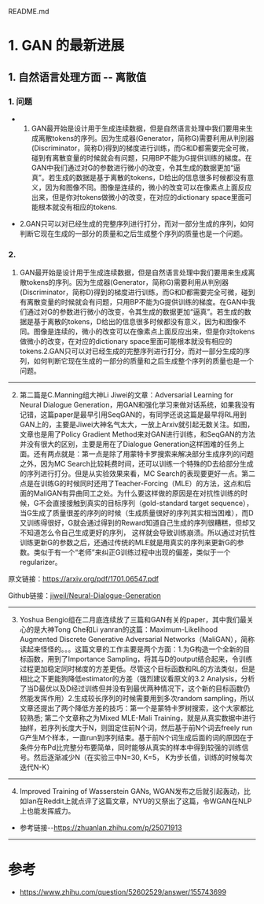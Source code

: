 README.md


# 1. GAN 的最新进展

## 1. 自然语言处理方面 -- 离散值

### 1. 问题

* 1. GAN最开始是设计用于生成连续数据，但是自然语言处理中我们要用来生成离散tokens的序列。因为生成器(Generator，简称G)需要利用从判别器(Discriminator，简称D)得到的梯度进行训练，而G和D都需要完全可微，碰到有离散变量的时候就会有问题，只用BP不能为G提供训练的梯度。在GAN中我们通过对G的参数进行微小的改变，令其生成的数据更加“逼真”。若生成的数据是基于离散的tokens，D给出的信息很多时候都没有意义，因为和图像不同。图像是连续的，微小的改变可以在像素点上面反应出来，但是你对tokens做微小的改变，在对应的dictionary space里面可能根本就没有相应的tokens.

* 2.GAN只可以对已经生成的完整序列进行打分，而对一部分生成的序列，如何判断它现在生成的一部分的质量和之后生成整个序列的质量也是一个问题。



### 2. 


1. GAN最开始是设计用于生成连续数据，但是自然语言处理中我们要用来生成离散tokens的序列。因为生成器(Generator，简称G)需要利用从判别器(Discriminator，简称D)得到的梯度进行训练，而G和D都需要完全可微，碰到有离散变量的时候就会有问题，只用BP不能为G提供训练的梯度。在GAN中我们通过对G的参数进行微小的改变，令其生成的数据更加“逼真”。若生成的数据是基于离散的tokens，D给出的信息很多时候都没有意义，因为和图像不同。图像是连续的，微小的改变可以在像素点上面反应出来，但是你对tokens做微小的改变，在对应的dictionary space里面可能根本就没有相应的tokens.2.GAN只可以对已经生成的完整序列进行打分，而对一部分生成的序列，如何判断它现在生成的一部分的质量和之后生成整个序列的质量也是一个问题。


-----


2. 第二篇是C.Manning组大神Li Jiwei的文章：Adversarial Learning for Neural Dialogue Generation，用GAN和强化学习来做对话系统，如果我没有记错，这篇paper是最早引用SeqGAN的，有同学还说这篇是最早将RL用到GAN上的，主要是Jiwei大神名气太大，一放上Arxiv就引起无数关注。如图，文章也是用了Policy Gradient Method来对GAN进行训练，和SeqGAN的方法并没有很大的区别，主要是用在了Dialogue Generation这样困难的任务上面。还有两点就是：第一点是除了用蒙特卡罗搜索来解决部分生成序列的问题之外，因为MC Search比较耗费时间，还可以训练一个特殊的D去给部分生成的序列进行打分。但是从实验效果来看，MC Search的表现要更好一点。第二点是在训练G的时候同时还用了Teacher-Forcing（MLE）的方法，这点和后面的MaliGAN有异曲同工之处。为什么要这样做的原因是在对抗性训练的时候，G不会直接接触到真实的目标序列（gold-standard target sequence），当G生成了质量很差的序列的时候（生成质量很好的序列其实相当困难），而D又训练得很好，G就会通过得到的Reward知道自己生成的序列很糟糕，但却又不知道怎么令自己生成更好的序列， 这样就会导致训练崩溃。所以通过对抗性训练更新G的参数之后，还通过传统的MLE就是用真实的序列来更新G的参数。类似于有一个“老师”来纠正G训练过程中出现的偏差，类似于一个regularizer。



原文链接：https://arxiv.org/pdf/1701.06547.pdf

Github链接：[jiweil/Neural-Dialogue-Generation](https://link.zhihu.com/?target=https%3A//github.com/jiweil/Neural-Dialogue-Generation)

------

3. Yoshua Bengio组在二月底连续放了三篇和GAN有关的paper，其中我们最关心的是大神Tong Che和Li yanran的这篇：Maximum-Likelihood Augmented Discrete Generative Adversarial Networks（MaliGAN），简称读起来怪怪的。。。这篇文章的工作主要是两个方面：1.为G构造一个全新的目标函数，用到了Importance Sampling，将其与D的output结合起来，令训练过程更加稳定同时梯度的方差更低。尽管这个目标函数和RL的方法类似，但是相比之下更能狗降低estimator的方差（强烈建议看原文的3.2 Analysis，分析了当D最优以及D经过训练但并没有到最优两种情况下，这个新的目标函数仍然能发挥作用）2.生成较长序列的时候需要用到多次random sampling，所以文章还提出了两个降低方差的技巧：第一个是蒙特卡罗树搜索，这个大家都比较熟悉; 第二个文章称之为Mixed MLE-Mali Training，就是从真实数据中进行抽样，若序列长度大于N，则固定住前N个词，然后基于前N个词去freely run G产生M个样本，一直run到序列结束。基于前N个词生成后面的词的原因在于条件分布Pd比完整分布要简单，同时能够从真实的样本中得到较强的训练信号。然后逐渐减少N（在实验三中N=30, K=5， K为步长值，训练的时候每次迭代N-K）

-----


4. Improved Training of Wasserstein GANs, WGAN发布之后就引起轰动，比如Ian在Reddit上就点评了这篇文章，NYU的又祭出了这篇，令WGAN在NLP上也能发挥威力。

* 参考链接--https://zhuanlan.zhihu.com/p/25071913





-----


# 参考


* https://www.zhihu.com/question/52602529/answer/155743699





